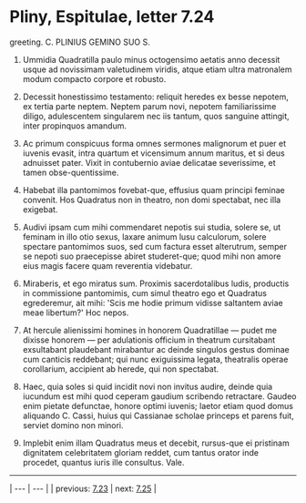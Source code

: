 # Pliny, Espitulae, letter 7.24

greeting. C. PLINIUS GEMINO SUO S.



1. Ummidia Quadratilla paulo minus octogensimo aetatis anno decessit usque ad novissimam valetudinem viridis, atque etiam ultra matronalem modum compacto corpore et robusto.



2. Decessit honestissimo testamento: reliquit heredes ex besse nepotem, ex tertia parte neptem. Neptem parum novi, nepotem familiarissime diligo, adulescentem singularem nec iis tantum, quos sanguine attingit, inter propinquos amandum.



3. Ac primum conspicuus forma omnes sermones malignorum et puer et iuvenis evasit, intra quartum et vicensimum annum maritus, et si deus adnuisset pater. Vixit in contubernio aviae delicatae severissime, et tamen obse-quentissime.



4. Habebat illa pantomimos fovebat-que, effusius quam principi feminae convenit. Hos Quadratus non in theatro, non domi spectabat, nec illa exigebat.



5. Audivi ipsam cum mihi commendaret nepotis sui studia, solere se, ut feminam in illo otio sexus, laxare animum lusu calculorum, solere spectare pantomimos suos, sed cum factura esset alterutrum, semper se nepoti suo praecepisse abiret studeret-que; quod mihi non amore eius magis facere quam reverentia videbatur.



6. Miraberis, et ego miratus sum. Proximis sacerdotalibus ludis, productis in commissione pantomimis, cum simul theatro ego et Quadratus egrederemur, ait mihi: 'Scis me hodie primum vidisse saltantem aviae meae libertum?' Hoc nepos.



7. At hercule alienissimi homines in honorem Quadratillae — pudet me dixisse honorem — per adulationis officium in theatrum cursitabant exsultabant plaudebant mirabantur ac deinde singulos gestus dominae cum canticis reddebant; qui nunc exiguissima legata, theatralis operae corollarium, accipient ab herede, qui non spectabat.



8. Haec, quia soles si quid incidit novi non invitus audire, deinde quia iucundum est mihi quod ceperam gaudium scribendo retractare. Gaudeo enim pietate defunctae, honore optimi iuvenis; laetor etiam quod domus aliquando C. Cassi, huius qui Cassianae scholae princeps et parens fuit, serviet domino non minori.



9. Implebit enim illam Quadratus meus et decebit, rursus-que ei pristinam dignitatem celebritatem gloriam reddet, cum tantus orator inde procedet, quantus iuris ille consultus. Vale.



---

| --- | --- |
| previous: [7.23](../7.23/) | next: [7.25](../7.25/) |